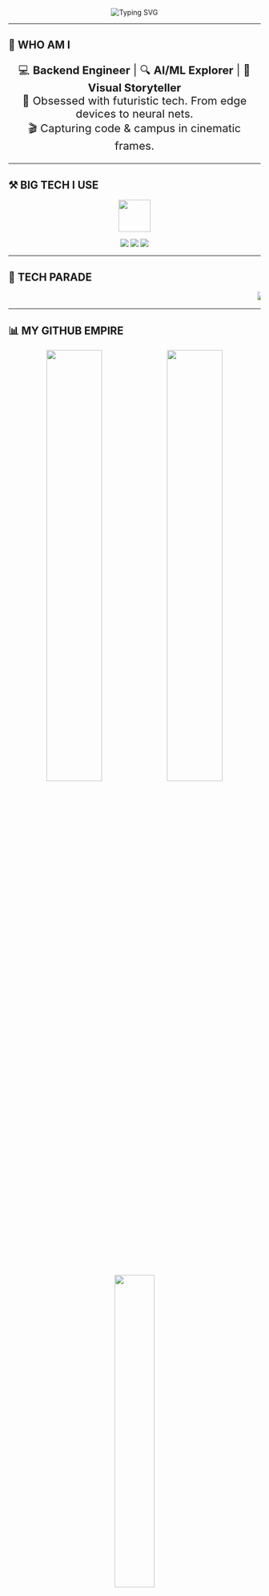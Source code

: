 <!-- 🧠 BIG Typing Header -->
<p align="center">
  <img src="https://readme-typing-svg.demolab.com?font=Orbitron&size=36&pause=1000&color=00F0FF&center=true&vCenter=true&width=1000&lines=Hey%2C+I'm+SiaPlay+%F0%9F%91%8B;AI+%7C+ML+%7C+Edge+Tech+Explorer;Creating+Magic+with+Code+%26+Camera" alt="Typing SVG" />
</p>

---

## 🚨 WHO AM I

<p align="center" style="font-size: 22px;">
  💻 <b>Backend Engineer</b> | 🔍 <b>AI/ML Explorer</b> | 🎥 <b>Visual Storyteller</b><br/>
  🧠 Obsessed with futuristic tech. From edge devices to neural nets.<br/>
  🎬 Capturing code & campus in cinematic frames.
</p>

---

## ⚒️ BIG TECH I USE

<!-- 🪩 Animated dancing logos (simulated with float bounce) -->
<p align="center">
  <img height="64px" src="https://skillicons.dev/icons?i=js,nodejs,express,mongodb,python,cpp,html,css,bootstrap,git,github,vscode&perline=6" />
</p>

<!-- ⚙️ CSS-style animation simulation -->
<p align="center">
  <img src="https://img.shields.io/badge/Backend--API%20Master-0f0f0f?style=for-the-badge&logo=fastapi&logoColor=00ffff&labelColor=0f0f0f&color=5d3fd3" />
  <img src="https://img.shields.io/badge/Machine%20Learning-🔥%20EdgeAI-0f0f0f?style=for-the-badge&logo=python&logoColor=yellow&color=ff00ff" />
  <img src="https://img.shields.io/badge/Editor--Ninja-Cinematic%20Cutz-0f0f0f?style=for-the-badge&logo=adobeaftereffects&logoColor=white&color=00ffff" />
</p>

---

## 🎨 TECH PARADE

<marquee behavior="scroll" direction="left" scrollamount="8">
  <img src="https://img.shields.io/badge/Node.js-339933?logo=node.js&logoColor=white&style=for-the-badge" />
  <img src="https://img.shields.io/badge/Express.js-000000?logo=express&logoColor=white&style=for-the-badge" />
  <img src="https://img.shields.io/badge/MongoDB-47A248?logo=mongodb&logoColor=white&style=for-the-badge" />
  <img src="https://img.shields.io/badge/JavaScript-F7DF1E?logo=javascript&logoColor=black&style=for-the-badge" />
  <img src="https://img.shields.io/badge/Python-3776AB?logo=python&logoColor=white&style=for-the-badge" />
  <img src="https://img.shields.io/badge/C++-00599C?logo=c%2B%2B&logoColor=white&style=for-the-badge" />
  <img src="https://img.shields.io/badge/HTML5-E34F26?logo=html5&logoColor=white&style=for-the-badge" />
  <img src="https://img.shields.io/badge/CSS3-1572B6?logo=css3&logoColor=white&style=for-the-badge" />
  <img src="https://img.shields.io/badge/Git-F05032?logo=git&logoColor=white&style=for-the-badge" />
</marquee>

---

## 📊 MY GITHUB EMPIRE

<p align="center">
  <img src="https://github-readme-stats.vercel.app/api?username=siaplay&show_icons=true&theme=radical&hide_border=true&title_color=00ffe1&icon_color=00ffe1" width="47%" />
  <img src="https://github-readme-streak-stats.herokuapp.com/?user=siaplay&theme=radical&hide_border=true&ring=00FFE0&fire=FF5B5B" width="47%" />
</p>

<p align="center">
  <img src="https://github-readme-stats.vercel.app/api/top-langs/?username=siaplay&layout=compact&theme=radical&hide_border=true&langs_count=8&title_color=00ffe1" width="40%" />
</p>

---

## 🎯 MY BIG 2025 GOALS

### ✨ `The Dream Board`
- 🩺 Launch a futuristic **Edge-AI SpO2 Health Tracker**
- 🎬 Direct a documentary on **Tech + College Life**
- 🧠 Dive deep into **Quantum AI & Neural Systems**
- 🔭 Intern with a **Research Lab / DeepTech Startup**
- 🚗 Automate a **RC vehicle** using **real-time ML inference**

---

## 🌐 LET’S GET SOCIAL

<p align="center">
  <a href="https://linkedin.com/in/your-link" target="_blank">
    <img src="https://img.shields.io/badge/LinkedIn-blue?style=for-the-badge&logo=linkedin" />
  </a>
  <a href="https://instagram.com/yourhandle" target="_blank">
    <img src="https://img.shields.io/badge/Instagram-pink?style=for-the-badge&logo=instagram" />
  </a>
  <a href="mailto:your@email.com">
    <img src="https://img.shields.io/badge/Email-grey?style=for-the-badge&logo=gmail" />
  </a>
</p>

---

<p align="center">
  <img src="https://readme-typing-svg.demolab.com?font=Fira+Code&size=24&duration=2500&pause=1000&color=FBFF00&center=true&vCenter=true&width=700&lines=Create.+Break.+Repeat.;That's+how+innovation+happens." />
  <br />
  <strong>— SiaPlay</strong>
</p>
